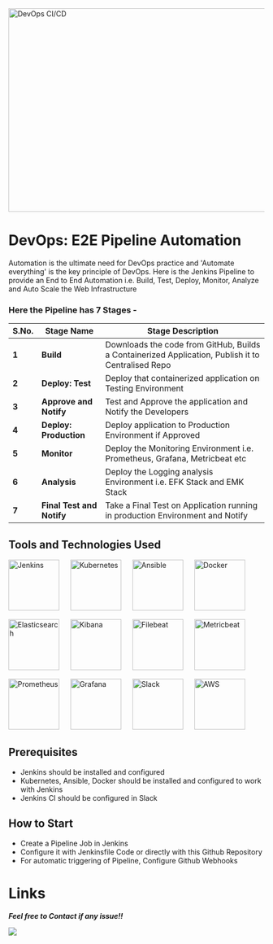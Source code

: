 <img src="https://www.contrastsecurity.com/hs-fs/hubfs/images/DevOps%20Solutions/devops-old-way.gif?width=1322&name=devops-old-way.gif" height=400 width=600 alt="DevOps CI/CD" /> 

# DevOps: E2E Pipeline Automation

Automation is the ultimate need for DevOps practice and 'Automate everything' is the key principle of DevOps. Here is the Jenkins Pipeline to provide an End to End Automation i.e. Build, Test, Deploy, Monitor, Analyze and Auto Scale the Web Infrastructure

### Here the Pipeline has 7 Stages -  

**S.No.** | **Stage Name** | **Stage Description**
------------- | -------------------- | --------------------------------------
**1** | **Build** | Downloads the code from GitHub, Builds a Containerized Application, Publish it to Centralised Repo
**2** | **Deploy: Test** | Deploy that containerized application on Testing Environment
**3** | **Approve and Notify** | Test and Approve the application and Notify the Developers
**4** | **Deploy: Production** | Deploy application to Production Environment if Approved
**5** | **Monitor** | Deploy the Monitoring Environment i.e. Prometheus, Grafana, Metricbeat etc
**6** | **Analysis** | Deploy the Logging analysis Environment i.e. EFK Stack and EMK Stack
**7** | **Final Test and Notify** | Take a Final Test on Application running in production Environment and Notify

## Tools and Technologies Used

<img src="https://upload.wikimedia.org/wikipedia/commons/thumb/e/e9/Jenkins_logo.svg/1200px-Jenkins_logo.svg.png" height=100 width=100 alt="Jenkins" /> &emsp; <img src="https://upload.wikimedia.org/wikipedia/commons/thumb/3/39/Kubernetes_logo_without_workmark.svg/126px-Kubernetes_logo_without_workmark.svg.png" height=100 width=100 alt="Kubernetes" /> &emsp; <img src="https://encrypted-tbn0.gstatic.com/images?q=tbn:ANd9GcR1Wk-MBDhJQ8XwYKDTfbVpkHRuHD8dzXneRDDpRemYvkegSBYN0Ue2T4CzBJ_89nH22JU&usqp=CAU" height=100 width=100 alt="Ansible" /> &emsp; <img src="https://jackmckew.dev/img/Moby-logo.png" height=100 width=100 alt="Docker" /> <br>  

<img src="https://assets.zabbix.com/img/brands/elastic.svg" height=100 width=100 alt="Elasticsearch" /> &emsp; <img src="https://iconape.com/wp-content/png_logo_vector/elastic-kibana.png" height=100 width=100 alt="Kibana" /> &emsp; <img src="https://www.kindpng.com/picc/m/189-1890553_beats-filebeat-logo-hd-png-download.png" height=100 width=100 alt="Filebeat" /> &emsp; <img src="https://i0.wp.com/kubedex.com/wp-content/uploads/2018/10/metricbeat.png" height=100 width=100 alt="Metricbeat" /> <br>  

<img src="https://cdn.iconscout.com/icon/free/png-512/prometheus-282488.png" height=100 width=100 alt="Prometheus" /> &emsp; <img src="https://pbs.twimg.com/media/EYyhuorWAAEj9-D.png" height=100 width=100 alt="Grafana" /> &emsp; <img src="https://user-images.githubusercontent.com/819186/51553744-4130b580-1e7c-11e9-889e-486937b69475.png" height=100 width=100 alt="Slack" /> &emsp; <img src="https://pbs.twimg.com/profile_images/1052324554171764736/LQoMp4Xr.jpg" height=100 width=100 alt="AWS" />  

## Prerequisites   
- Jenkins should be installed and configured
- Kubernetes, Ansible, Docker should be installed and configured to work with Jenkins
- Jenkins CI should be configured in Slack

## How to Start 
- Create a Pipeline Job in Jenkins  
- Configure it with Jenkinsfile Code or directly with this Github Repository  
- For automatic triggering of Pipeline, Configure Github Webhooks

# Links


***Feel free to Contact if any issue!!***

<a href="https://www.linkedin.com/in/amanjhagrolia143" target="_blank"> <img src="https://img.shields.io/badge/LinkedIn-0077B5?style=for-the-badge&logo=linkedin&logoColor=white" /> </a>
